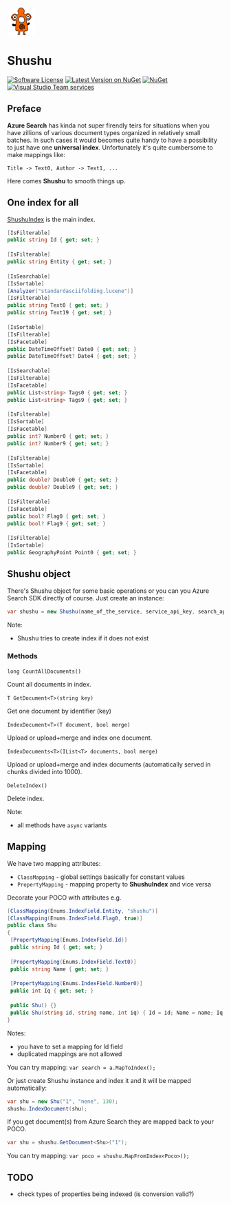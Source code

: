 
![Shushu](https://github.com/goto10hq/Shushu/raw/master/shushu-icon.png)

# Shushu

[![Software License](https://img.shields.io/badge/license-MIT-brightgreen.svg?style=flat-square)](LICENSE.md)
[![Latest Version on NuGet](https://img.shields.io/nuget/v/Shushu.svg?style=flat-square)](https://www.nuget.org/packages/Shushu/)
[![NuGet](https://img.shields.io/nuget/dt/Shushu.svg?style=flat-square)](https://www.nuget.org/packages/Shushu/)
[![Visual Studio Team services](https://img.shields.io/vso/build/frohikey/c3964e53-4bf3-417a-a96e-661031ef862f/119.svg?style=flat-square)](https://github.com/goto10hq/Shushu)

## Preface

__Azure Search__ has kinda not super firendly teirs for situations when you have zillions of various document types organized in relatively small batches. 
In such cases it would becomes quite handy to have a possibility to just have one __universal index__. Unfortunately it's quite cumbersome to make mappings like:

```
Title -> Text0, Author -> Text1, ...
```

Here comes __Shushu__ to smooth things up.

## One index for all

[ShushuIndex](https://github.com/goto10hq/Shushu/blob/master/Shushu/Tokens/ShushuIndex.cs) is the main index.

```csharp
[IsFilterable]
public string Id { get; set; }

[IsFilterable]
public string Entity { get; set; }
                
[IsSearchable]
[IsSortable]
[Analyzer("standardasciifolding.lucene")]
[IsFilterable]        
public string Text0 { get; set; }
public string Text19 { get; set; }

[IsSortable]
[IsFilterable]
[IsFacetable]
public DateTimeOffset? Date0 { get; set; }
public DateTimeOffset? Date4 { get; set; }

[IsSearchable]
[IsFilterable]
[IsFacetable]
public List<string> Tags0 { get; set; }
public List<string> Tags9 { get; set; }

[IsFilterable]
[IsSortable]
[IsFacetable]
public int? Number0 { get; set; }
public int? Number9 { get; set; }

[IsFilterable]
[IsSortable]
[IsFacetable]
public double? Double0 { get; set; }
public double? Double9 { get; set; }

[IsFilterable]
[IsFacetable]
public bool? Flag0 { get; set; }
public bool? Flag9 { get; set; }

[IsFilterable]
[IsSortable]
public GeographyPoint Point0 { get; set; }
```

## Shushu object

There's Shushu object for some basic operations or you can you Azure Search SDK directly of course.
Just create an instance:

```csharp
var shushu = new Shushu(name_of_the_service, service_api_key, search_api_key, name_of_the_index);
```

Note:
- Shushu tries to create index if it does not exist

### Methods

`long CountAllDocuments()`

Count all documents in index.

`T GetDocument<T>(string key)`

Get one document by identifier (key)

`IndexDocument<T>(T document, bool merge)`

Upload or upload+merge and index one document.

`IndexDocuments<T>(IList<T> documents, bool merge)` 

Upload or upload+merge and index documents (automatically served in chunks divided into 1000).

`DeleteIndex()`

Delete index.

Note:
- all methods have `async` variants

## Mapping

We have two mapping attributes:
- `ClassMapping` - global settings basically for constant values 
- `PropertyMapping` - mapping property to __ShushuIndex__ and vice versa

Decorate your POCO with attributes e.g.

```csharp
[ClassMapping(Enums.IndexField.Entity, "shushu")]    
[ClassMapping(Enums.IndexField.Flag0, true)] 
public class Shu
{
 [PropertyMapping(Enums.IndexField.Id)]
 public string Id { get; set; }

 [PropertyMapping(Enums.IndexField.Text0)]
 public string Name { get; set; }

 [PropertyMapping(Enums.IndexField.Number0)]
 public int Iq { get; set; }

 public Shu() {}
 public Shu(string id, string name, int iq) { Id = id; Name = name; Iq = iq; }
}
``` 

Notes:
- you have to set a mapping for Id field
- duplicated mappings are not allowed

You can try mapping: `var search = a.MapToIndex();`

Or just create Shushu instance and index it and it will be mapped automatically:

```csharp
var shu = new Shu("1", "nene", 130);
shushu.IndexDocument(shu);
```

If you get document(s) from Azure Search they are mapped back to your POCO.

```csharp
var shu = shushu.GetDocument<Shu>("1");
```

You can try mapping: `var poco = shushu.MapFromIndex<Poco>();`

## TODO

- check types of properties being indexed (is conversion valid?)
